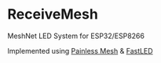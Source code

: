# ReceiveMesh

MeshNet LED System for ESP32/ESP8266

Implemented using [Painless Mesh](https://github.com/gmag11/painlessMesh) & [FastLED](https://github.com/FastLED/FastLED)
